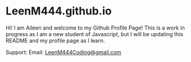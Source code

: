# LeenM444.github.io

Hi!  I am Aileen and welcome to my Github Profile Page!  This is a work in progress as I am a new student of Javascript, but I will be updating this README and my profile page as I learn.  

Support:  Email:  LeenM444Coding@gmail.com

